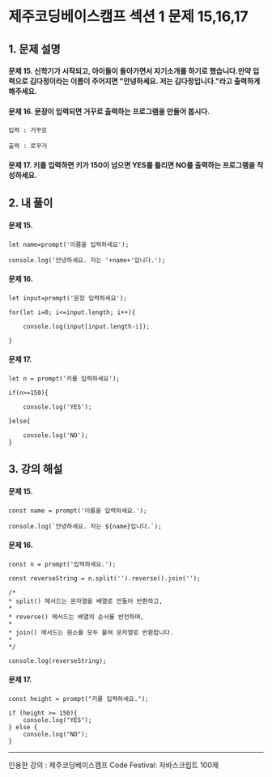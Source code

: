 # 제주코딩베이스캠프 섹션 1 문제 15,16,17

## 1. 문제 설명

#### 문제 15. 신학기가 시작되고, 아이들이 돌아가면서 자기소개를 하기로 했습니다.만약 입력으로 김다정이라는 이름이 주어지면 "안녕하세요. 저는 김다정입니다."라고 출력하게 해주세요.


#### 문제 16. 문장이 입력되면 거꾸로 출력하는 프로그램을 만들어 봅시다.

    입력 : 거꾸로

    출력 : 로꾸거

#### 문제 17. 키를 입력하면 키가 150이 넘으면 YES를 틀리면 NO를 출력하는 프로그램을 작성하세요.


## 2. 내 풀이

#### 문제 15. 

    let name=prompt('이름을 입력하세요');

    console.log('안녕하세요. 저는 '+name+'입니다.');    

#### 문제 16.

    let input=prompt('문장 입력하세요');

    for(let i=0; i<=input.length; i++){

        console.log(input[input.length-i]);

    }

#### 문제 17.

    let n = prompt('키를 입력하세요');

    if(n>=150){

        console.log('YES');

    }else{

        console.log('NO');
    }

## 3. 강의 해설

#### 문제 15.

    const name = prompt('이름을 입력하세요.');

    console.log(`안녕하세요. 저는 ${name}입니다.`); 

#### 문제 16.

    const n = prompt('입력하세요.');

    const reverseString = n.split('').reverse().join('');

    /*
    * split() 메서드는 문자열을 배열로 만들어 반환하고,
    * 
    * reverse() 메서드는 배열의 순서를 반전하며,
    * 
    * join() 메서드는 원소를 모두 붙여 문자열로 반환합니다.
    * 
    */

    console.log(reverseString);

#### 문제 17.

    const height = prompt("키를 입력하세요.");

    if (height >= 150){
        console.log("YES");
    } else {
        console.log("NO");
    }

***

인용한 강의 : 제주코딩베이스캠프 Code Festival: 자바스크립트 100제